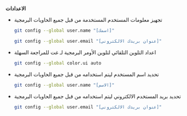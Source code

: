 **الاعدادات**

- تجهيز معلومات المستخدم المستخدمة من قبل جميع الحاويات البرمجية
	```bash 
	git config --global user.name "[اسمك]"
	```
	```bash 
	git config --global user.email "[عنوان بريدك الالكتروني]"
	```

- اعداد التلوين التلقائي لتلوين الأومر البرمجية لـ غت للمراجعة السهلة
	```bash 
	git config --global color.ui auto
	```


- تحديد اسم المستخدم ليتم استخدامه من قبل جميع الحاويات البرمجية 
	```bash 
	git config --global user.name "[الاسم]"
	```


- تحديد بريد المستخدم الالكتروني ليتم استخدامه من قبل جميع الحاويات البرمجية
	```bash 
	git config --global user.email "[عنوان بريدك الالكتروني]"
	```
